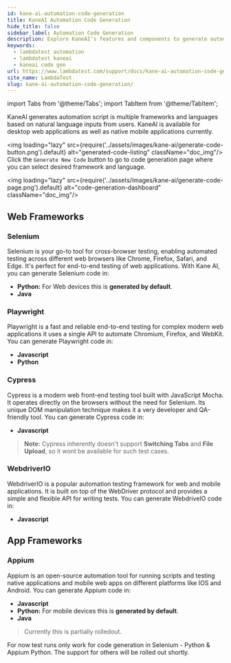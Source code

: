 ```yaml
---
id: kane-ai-automation-code-generation
title: KaneAI Automation Code Generation
hide_title: false
sidebar_label: Automation Code Generation
description: Explore KaneAI’s features and components to generate automation test code.
keywords:
  - lambdatest automation
  - lambdatest kaneai
  - kaneai code gen
url: https://www.lambdatest.com/support/docs/kane-ai-automation-code-generation
site_name: LambdaTest
slug: kane-ai-automation-code-generation/
---
```


import Tabs from '@theme/Tabs';
import TabItem from '@theme/TabItem';

<script type="application/ld+json"
      dangerouslySetInnerHTML={{ __html: JSON.stringify({
       "@context": "https://schema.org",
        "@type": "BreadcrumbList",
        "itemListElement": [{
          "@type": "ListItem",
          "position": 1,
          "name": "Home",
          "item": "https://www.lambdatest.com"
        },{
          "@type": "ListItem",
          "position": 2,
          "name": "Support",
          "item": "https://www.lambdatest.com/support/docs/"
        },{
          "@type": "ListItem",
          "position": 3,
          "name": "KaneAI Code Gen",
          "item": "https://www.lambdatest.com/support/docs/kane-ai-automation-code-generation/"
        }]
      })
    }}
></script>
KaneAI generates automation script is multiple frameworks and languages based on natural language inputs from users. KaneAI is available for desktop web applications as well as native mobile applications currently.

<img loading="lazy" src={require('../assets/images/kane-ai/generate-code-button.png').default} alt="generated-code-listing" className="doc_img"/>
Click the `Generate New Code` button to go to code generation page where you can select desired framework and language.

<img loading="lazy" src={require('../assets/images/kane-ai/generate-code-page.png').default} alt="code-generation-dashboard" className="doc_img"/>


## Web Frameworks

### Selenium
Selenium is your go-to tool for cross-browser testing, enabling automated testing across different web browsers like Chrome, Firefox, Safari, and Edge. It's perfect for end-to-end testing of web applications. With Kane AI, you can generate Selenium code in:

- **Python:** For Web devices this is **generated by default**.
- **Java**

### Playwright
Playwright is a fast and reliable end-to-end testing for complex modern web applications it uses a single API to automate Chromium, Firefox, and WebKit. You can generate Playwright code in:

- **Javascript**
- **Python**

### Cypress
Cypress is a modern web front-end testing tool built with JavaScript Mocha. It operates directly on the browsers without the need for Selenium. Its unique DOM manipulation technique makes it a very developer and QA-friendly tool. You can generate Cypress code in:

- **Javascript**

> **Note:** Cypress inherently doesn't support **Switching Tabs** and **File Upload**, so it wont be available for such test cases.

### WebdriverIO
WebdriverIO is a popular automation testing framework for web and mobile applications. It is built on top of the WebDriver protocol and provides a simple and flexible API for writing tests. You can generate WebdriveIO code in:

- **Javascript**

## App Frameworks

### Appium
Appium is an open-source automation tool for running scripts and testing native applications and mobile web apps on different platforms like IOS and Android. You can generate Appium code in:

- **Javascript**
- **Python:** For mobile devices this is **generated by default**. 
- **Java**

> Currently this is partially rolledout.

For now test runs only work for code generation in Selenium - Python & Appium Python. The support for others will be rolled out shortly.
